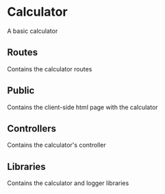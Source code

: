 # Calculator
A basic calculator
## Routes
Contains the calculator routes
## Public
Contains the client-side html page with the calculator
## Controllers
Contains the calculator's controller
## Libraries
Contains the calculator and logger libraries

